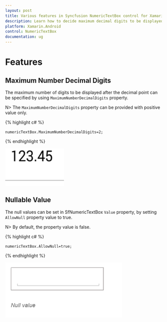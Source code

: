 ```yaml
---
layout: post
title: Various features in Syncfusion NumericTextBox control for Xamarin.Android
description: Learn how to decide maximum decimal digits to be displayed and nullable value support in NumericTextBox.
platform: Xamarin.Android
control: NumericTextBox
documentation: ug
---
```

# Features

## Maximum Number Decimal Digits

The maximum number of digits to be displayed after the decimal point can be specified by using `MaximumNumberDecimalDigits` property. 

N> The `MaximumNumberDecimalDigits` property can be provided with positive value only.

{% highlight c# %}

	numericTextBox.MaximumNumberDecimalDigits=2;
  
{% endhighlight %}

![](images/MaximumNumberDecimalDigits.png)

## Nullable Value

The null values can be set in SfNumericTextBox `Value` property, by setting `AllowNull` property value to true.

N> By default, the property value is false.

{% highlight c# %}

	numericTextBox.AllowNull=true;

{% endhighlight %}

![](images/AllowNull.png)

